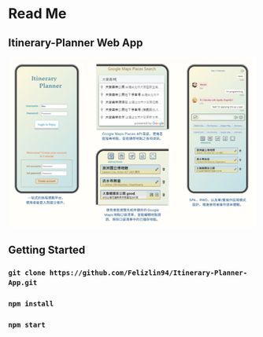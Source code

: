 # Read Me


## Itinerary-Planner Web App
![image](https://github.com/Felizlin94/Itinerary-Planner-App/blob/main/Project%20screenshot.png)

## Getting Started

### `git clone https://github.com/Felizlin94/Itinerary-Planner-App.git`

### `npm install`

### `npm start`
